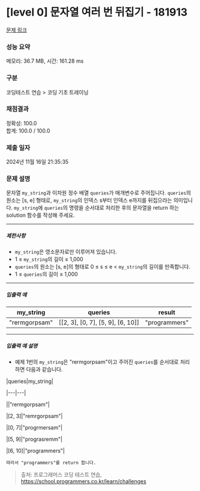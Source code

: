 # [level 0] 문자열 여러 번 뒤집기 - 181913 

[문제 링크](https://school.programmers.co.kr/learn/courses/30/lessons/181913) 

### 성능 요약

메모리: 36.7 MB, 시간: 161.28 ms

### 구분

코딩테스트 연습 > 코딩 기초 트레이닝

### 채점결과

정확성: 100.0<br/>합계: 100.0 / 100.0

### 제출 일자

2024년 11월 16일 21:35:35

### 문제 설명

<p>문자열 <code>my_string</code>과 이차원 정수 배열 <code>queries</code>가 매개변수로 주어집니다. <code>queries</code>의 원소는 [s, e] 형태로, <code>my_string</code>의 인덱스 s부터 인덱스 e까지를 뒤집으라는 의미입니다. <code>my_string</code>에 <code>queries</code>의 명령을 순서대로 처리한 후의 문자열을 return 하는 solution 함수를 작성해 주세요.</p>

<hr>

<h5>제한사항</h5>

<ul>
<li><code>my_string</code>은 영소문자로만 이루어져 있습니다.</li>
<li>1 ≤ <code>my_string</code>의 길이 ≤ 1,000</li>
<li><code>queries</code>의 원소는 [s, e]의 형태로 0 ≤ s ≤ e &lt; <code>my_string</code>의 길이를 만족합니다.</li>
<li>1 ≤ <code>queries</code>의 길이 ≤ 1,000</li>
</ul>

<hr>

<h5>입출력 예</h5>
<table class="table">
        <thead><tr>
<th>my_string</th>
<th>queries</th>
<th>result</th>
</tr>
</thead>
        <tbody><tr>
<td>"rermgorpsam"</td>
<td>[[2, 3], [0, 7], [5, 9], [6, 10]]</td>
<td>"programmers"</td>
</tr>
</tbody>
      </table>
<hr>

<h5>입출력 예 설명</h5>

<ul>
<li>예제 1번의 <code>my_string</code>은 "rermgorpsam"이고 주어진 <code>queries</code>를 순서대로 처리하면 다음과 같습니다.</li>
</ul>

<p>|queries|my_string|</p>

<p>|---|---|</p>

<p>||"rermgorpsam"|</p>

<p>|[2, 3]|"remrgorpsam"|</p>

<p>|[0, 7]|"progrmersam"|</p>

<p>|[5, 9]|"prograsremm"|</p>

<p>|[6, 10]|"programmers"|</p>
<div class="highlight"><pre class="codehilite"><code>따라서 "programmers"를 return 합니다.
</code></pre></div>

> 출처: 프로그래머스 코딩 테스트 연습, https://school.programmers.co.kr/learn/challenges